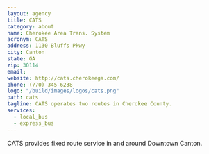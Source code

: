 ```yaml
---
layout: agency
title: CATS
category: about
name: Cherokee Area Trans. System
acronym: CATS
address: 1130 Bluffs Pkwy
city: Canton
state: GA
zip: 30114
email: 
website: http://cats.cherokeega.com/
phone: (770) 345-6238
logo: "/build/images/logos/cats.png"
path: cats
tagline: CATS operates two routes in Cherokee County.
services:
  - local_bus
  - express_bus
---
```


CATS provides fixed route service in and around Downtown Canton.